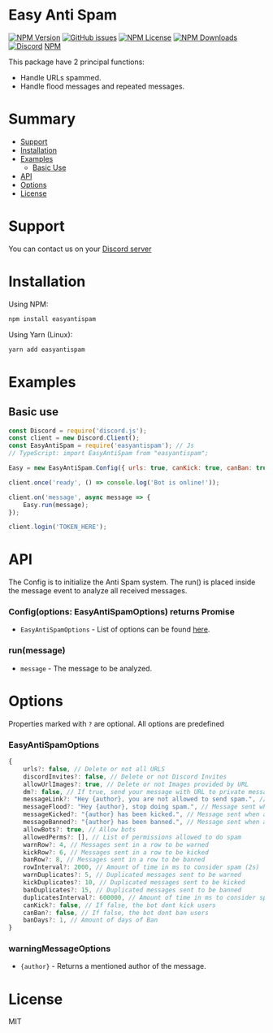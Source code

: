 # Easy Anti Spam
<p>
    <a href="https://www.npmjs.com/package/easyantispam"><img alt="NPM Version" src="https://img.shields.io/npm/v/easyantispam"></a>
    <a href="https://github.com/thekevinava/EasyAntiSpam/issues"><img alt="GitHub issues" src="https://img.shields.io/github/issues/thekevinava/EasyAntiSpam"></a>
    <a href="https://www.npmjs.com/package/easyantispam"><img alt="NPM License" src="https://img.shields.io/npm/l/easyantispam"></a>
    <a href="https://www.npmjs.com/package/easyantispam"><img alt="NPM Downloads" src="https://img.shields.io/npm/dt/easyantispam"></a>
    <a href="https://discord.gg/gAFRJpasj5"><img alt="Discord" src="https://img.shields.io/discord/791333925968412703?color=%237289DA&label=Discord&logo=discord"></a>
    <a href="https://www.npmjs.com/package/easyantispam">NPM</a>
</p>

This package have 2 principal functions:
- Handle URLs spammed.
- Handle flood messages and repeated messages.


# Summary

- [Support](#support)
- [Installation](#installation)
- [Examples](#examples)
    - [Basic Use](#basic-use)
- [API](#api)
- [Options](#options)
- [License](#license)

# Support

You can contact us on your [Discord server](https://discord.gg/gAFRJpasj5)

# Installation
Using NPM:
```js
npm install easyantispam
```
Using Yarn (Linux):
```js
yarn add easyantispam
```

# Examples

## Basic use
```js
const Discord = require('discord.js');
const client = new Discord.Client();
const EasyAntiSpam = require('easyantispam'); // Js
// TypeScript: import EasyAntiSpam from "easyantispam";

Easy = new EasyAntiSpam.Config({ urls: true, canKick: true, canBan: true, warnRow: 3 }); // And more config variables...

client.once('ready', () => console.log('Bot is online!'));

client.on('message', async message => {
    Easy.run(message);
});

client.login('TOKEN_HERE');
```

# API

The Config is to initialize the Anti Spam system.
The run() is placed inside the message event to analyze all received messages.

### Config(options: EasyAntiSpamOptions) returns Promise<boolean>

- `EasyAntiSpamOptions` - List of options can be found [here](#options).

### run(message)

- `message` - The message to be analyzed.

# Options

Properties marked with `?` are optional. All options are predefined

### EasyAntiSpamOptions

```js
{
    urls?: false, // Delete or not all URLS
    discordInvites?: false, // Delete or not Discord Invites 
    allowUrlImages?: true, // Delete or not Images provided by URL
    dm?: false, // If true, send your message with URL to private message
    messageLink?: "Hey {author}, you are not allowed to send spam.", // Message sent when a user send an URL
    messageFlood?: "Hey {author}, stop doing spam.", // Message sent when a user is warned for flood
    messageKicked?: "{author} has been kicked.", // Message sent when a user is kicked
    messageBanned?: "{author} has been banned.", // Message sent when a user is banned
    allowBots?: true, // Allow bots
    allowedPerms?: [], // List of permissions allowed to do spam
    warnRow?: 4, // Messages sent in a row to be warned
    kickRow?: 6, // Messages sent in a row to be kicked
    banRow?: 8, // Messages sent in a row to be banned
    rowInterval?: 2000, // Amount of time in ms to consider spam (2s)
    warnDuplicates?: 5, // Duplicated messages sent to be warned
    kickDuplicates?: 10, // Duplicated messages sent to be kicked
    banDuplicates?: 15, // Duplicated messages sent to be banned
    duplicatesInterval?: 600000, // Amount of time in ms to consider spam (10m)
    canKick?: false, // If false, the bot dont kick users
    canBan?: false, // If false, the bot dont ban users
    banDays?: 1, // Amount of days of Ban
}
```

### warningMessageOptions

- `{author}` - Returns a mentioned author of the message.


# License

MIT

